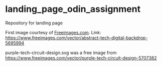 # landing_page_odin_assignment

Repository for landing page

First image courtesy of <a href="/">Freeimages.com</a>.
Link: https://www.freeimages.com/vector/abstract-tech-digital-backdrop-5695994

purple-tech-circuit-design.svg was a free image from https://www.freeimages.com/vector/purple-tech-circuit-design-5707382
